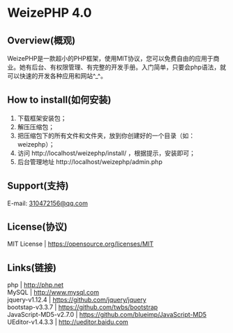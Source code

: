 # WeizePHP 4.0

## Overview(概观)

WeizePHP是一款超小的PHP框架，使用MIT协议，您可以免费自由的应用于商业。她有后台、有权限管理、有完整的开发手册。入门简单，只要会php语法，就可以快速的开发各种应用和网站^_^。

## How to install(如何安装)

 1. 下载框架安装包；
 2. 解压压缩包；
 3. 把压缩包下的所有文件和文件夹，放到你创建好的一个目录（如：weizephp）；
 4. 访问 http://localhost/weizephp/install/ ，根据提示，安装即可；
 5. 后台管理地址 http://localhost/weizephp/admin.php

## Support(支持)

E-mail: 310472156@qq.com

## License(协议)

MIT License | https://opensource.org/licenses/MIT

## Links(链接)

php | http://php.net  
MySQL | http://www.mysql.com  
jquery-v1.12.4 | https://github.com/jquery/jquery  
bootstap-v3.3.7 | https://github.com/twbs/bootstrap  
JavaScript-MD5-v2.7.0 | https://github.com/blueimp/JavaScript-MD5  
UEditor-v1.4.3.3 | http://ueditor.baidu.com  
